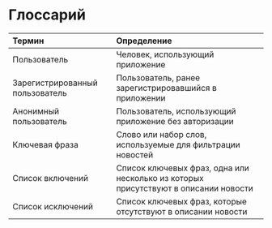 # Глоссарий

| Термин | Определение |
|:--|:--|
| Пользователь | Человек, использующий приложение |
| Зарегистрированный пользователь | Пользователь, ранее зарегистрировавшийся в приложении |
| Анонимный пользователь | Пользователь, использующий приложение без авторизации |
| Ключевая фраза | Слово или набор слов, используемые для фильтрации новостей |
| Список включений | Список ключевых фраз, одна или несколько из которых присутствуют в описании новости |
| Список исключений | Список ключевых фраз, которые отсутствуют в описании новости |
